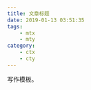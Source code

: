 ```yaml
---
title: 文章标题
date: 2019-01-13 03:51:35
tags: 
    - mtx
    - mty
category:
    - ctx
    - cty
---
```


写作模板。
<!-------- more ---------->